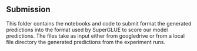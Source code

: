 ## Submission 

This folder contains the notebooks and code to submit format the generated predictions into the format used by SuperGLUE to score our model predictions. The files take as input either from googledrive or from a local file directory the generated predictions from the experiment runs. 
